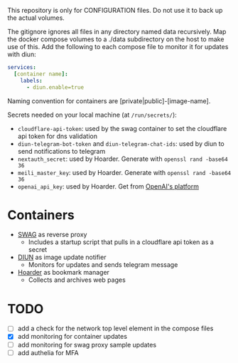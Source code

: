 This repository is only for CONFIGURATION files. Do not use it to back up the actual volumes.

The gitignore ignores all files in any directory named data recursively.
Map the docker compose volumes to a ./data subdirectory on the host to make use of this.
Add the following to each compose file to monitor it for updates with diun:
```yml
services:
  [container name]:
    labels:
      - diun.enable=true
```

Naming convention for containers are [private|public]-[image-name].

Secrets needed on your local machine (at `/run/secrets/`):
- `cloudflare-api-token`: used by the swag container to set the cloudflare api token for dns validation
- `diun-telegram-bot-token` and `diun-telegram-chat-ids`: used by diun to send notifications to telegram
- `nextauth_secret`: used by Hoarder. Generate with `openssl rand -base64 36`
- `meili_master_key`: used by Hoarder. Generate with `openssl rand -base64 36`
- `openai_api_key`: used by Hoarder. Get from [OpenAI's platform](https://platform.openai.com/settings/organization/api-keys)

# Containers
- [SWAG](https://github.com/linuxserver/docker-swag) as reverse proxy
  - Includes a startup script that pulls in a cloudflare api token as a secret
- [DIUN](https://github.com/crazy-max/diun) as image update notifier
  - Monitors for updates and sends telegram message
- [Hoarder](https://github.com/hoarder-app/hoarder) as bookmark manager
  - Collects and archives web pages

# TODO
- [ ] add a check for the network top level element in the compose files
- [x] add monitoring for container updates 
- [ ] add monitoring for swag proxy sample updates
- [ ] add authelia for MFA
